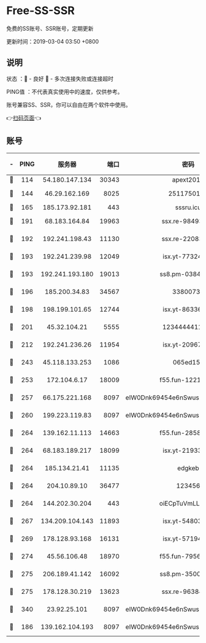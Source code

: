 # Free-SS-SSR

免费的SS账号、SSR账号，定期更新

更新时间：2019-03-04 03:50 +0800

## 说明

状态     ：🙂 - 良好 🙁 - 多次连接失败或连接超时

PING值   ：不代表真实使用中的速度，仅供参考。

账号兼容SS、SSR，你可以自由在两个软件中使用。

👉[扫码页面](https://liesauer.github.io/free-ss-ssr.github.io/)👈

## 账号

|-|PING|服务器|端口|密码|加密方式|区域|
|:----:|:----:|:-----:|-----:|:----:|:----:|:----:|
|🙂|114|54.180.147.134|30343|apext2019|chacha20|KR|
|🙂|144|46.29.162.169|8025|2511750146|aes-256-cfb|RU|
|🙂|165|185.173.92.181|443|sssru.icu|rc4-md5|RU|
|🙂|191|68.183.164.84|19963|ssx.re-98493930|aes-256-cfb|US|
|🙂|192|192.241.198.43|11130|ssx.re-22083061|aes-256-cfb|US|
|🙂|193|192.241.239.98|12049|isx.yt-77324460|aes-256-cfb|US|
|🙂|193|192.241.193.180|19013|ss8.pm-03842768|aes-256-cfb|US|
|🙂|196|185.200.34.83|34567|33800731|aes-256-cfb|US|
|🙂|198|198.199.101.65|12744|isx.yt-86336141|aes-256-cfb|US|
|🙂|201|45.32.104.21|5555|1234444411111|aes-256-cfb|SG|
|🙂|212|192.241.236.26|11954|isx.yt-20967574|aes-256-cfb|US|
|🙂|243|45.118.133.253|1086|065ed15a|aes-256-cfb|SG|
|🙂|253|172.104.6.17|18009|f55.fun-12212808|aes-256-cfb|US|
|🙂|257|66.175.221.168|8097|eIW0Dnk69454e6nSwuspv9DmS201tQ0D|aes-256-cfb|US|
|🙂|260|199.223.119.83|8097|eIW0Dnk69454e6nSwuspv9DmS201tQ0D|aes-256-cfb|US|
|🙂|264|139.162.11.113|14663|f55.fun-28583280|aes-256-cfb|SG|
|🙂|264|68.183.189.217|18099|isx.yt-21933361|aes-256-cfb|SG|
|🙂|264|185.134.21.41|11135|edgkeb|aes-256-cfb|GB|
|🙂|264|204.10.89.10|36477|123456|aes-256-cfb|US|
|🙂|264|144.202.30.204|443|oiECpTuVmLLxk4Ts|aes-256-cfb|US|
|🙂|267|134.209.104.143|11893|isx.yt-54803040|aes-256-cfb|SG|
|🙂|269|178.128.93.168|16131|isx.yt-57194887|aes-256-cfb|SG|
|🙂|274|45.56.106.48|18970|f55.fun-79568034|aes-256-cfb|US|
|🙂|275|206.189.41.142|16092|ss8.pm-35002158|aes-256-cfb|SG|
|🙂|275|178.128.30.219|13623|ssx.re-96384846|aes-256-cfb|SG|
|🙂|340|23.92.25.101|8097|eIW0Dnk69454e6nSwuspv9DmS201tQ0D|aes-256-cfb|US|
|🙂|186|139.162.104.193|8097|eIW0Dnk69454e6nSwuspv9DmS201tQ0D|aes-256-cfb|JP|
